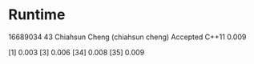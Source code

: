 # Runtime
16689034    43  Chiahsun Cheng (chiahsun cheng)   Accepted  C++11   0.009   

[1] 0.003
[3] 0.006
[34] 0.008
[35] 0.009 
